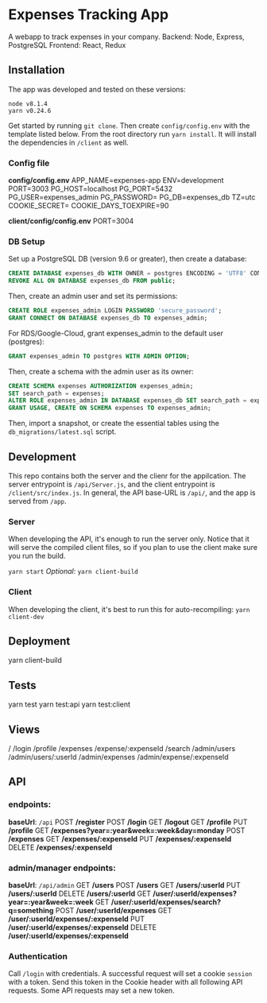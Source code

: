 # Expenses Tracking App
A webapp to track expenses in your company.
Backend: Node, Express, PostgreSQL
Frontend: React, Redux

## Installation
The app was developed and tested on these versions:
```
node v8.1.4
yarn v0.24.6
```

Get started by running `git clone`.
Then create `config/config.env` with the template listed below.
From the root directory run `yarn install`. It will install the dependencies in `/client` as well.

### Config file
**config/config.env**
APP_NAME=expenses-app
ENV=development
PORT=3003
PG_HOST=localhost
PG_PORT=5432
PG_USER=expenses_admin
PG_PASSWORD=
PG_DB=expenses_db
TZ=utc
COOKIE_SECRET=
COOKIE_DAYS_TOEXPIRE=90

**client/config/config.env**
PORT=3004

### DB Setup
Set up a PostgreSQL DB (version 9.6 or greater), then create a database:
```sql
CREATE DATABASE expenses_db WITH OWNER = postgres ENCODING = 'UTF8' CONNECTION LIMIT = -1;
REVOKE ALL ON DATABASE expenses_db FROM public;
```
Then, create an admin user and set its permissions:
```sql
CREATE ROLE expenses_admin LOGIN PASSWORD 'secure_password';
GRANT CONNECT ON DATABASE expenses_db TO expenses_admin;
```
For RDS/Google-Cloud, grant expenses_admin to the default user (postgres):
```sql
GRANT expenses_admin TO postgres WITH ADMIN OPTION;
```
Then, create a schema with the admin user as its owner:
```sql
CREATE SCHEMA expenses AUTHORIZATION expenses_admin;
SET search_path = expenses;
ALTER ROLE expenses_admin IN DATABASE expenses_db SET search_path = expenses;
GRANT USAGE, CREATE ON SCHEMA expenses TO expenses_admin;
```
Then, import a snapshot, or create the essential tables using the `db_migrations/latest.sql` script.


## Development
This repo contains both the server and the clienr for the appilcation.
The server entrypoint is `/api/Server.js`, and the client entrypoint is `/client/src/index.js`.
In general, the API base-URL is `/api/`, and the app is served from `/app`.

### Server
When developing the API, it's enough to run the server only. Notice that it will serve the compiled client files, so if you plan to use the client make sure you run the build.

`yarn start`
_Optional:_ `yarn client-build`

### Client
When developing the client, it's best to run this for auto-recompiling:
`yarn client-dev`

## Deployment
yarn client-build

## Tests
yarn test
yarn test:api
yarn test:client

## Views
/
/login
/profile
/expenses
/expense/:expenseId
/search
/admin/users
/admin/users/:userId
/admin/expenses
/admin/expense/:expenseId

## API

### endpoints:
**baseUrl**: `/api`
POST __/register__
POST __/login__
GET __/logout__
GET __/profile__
PUT __/profile__
GET __/expenses?year=:year&week=:week&day=monday__
POST __/expenses__
GET __/expenses/:expenseId__
PUT __/expenses/:expenseId__
DELETE __/expenses/:expenseId__

### admin/manager endpoints:
**baseUrl**: `/api/admin`
GET __/users__
POST __/users__
GET __/users/:userId__
PUT __/users/:userId__
DELETE __/users/:userId__
GET __/user/:userId/expenses?year=:year&week=:week__
GET __/user/:userId/expenses/search?q=something__
POST __/user/:userId/expenses__
GET __/user/:userId/expenses/:expenseId__
PUT __/user/:userId/expenses/:expenseId__
DELETE __/user/:userId/expenses/:expenseId__

### Authentication
Call `/login` with credentials. A successful request will set a cookie `session` with a token.
Send this token in the Cookie header with all following API requests.
Some API requests may set a new token.
